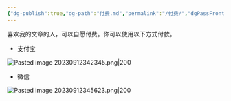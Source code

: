 ```yaml
---
{"dg-publish":true,"dg-path":"付费.md","permalink":"/付费/","dgPassFrontmatter":true,"created":"2023-09-12T14:58:12.000+08:00","updated":"2024-02-28T13:21:11.000+08:00"}
---
```


喜欢我的文章的人，可以自愿付费。你可以使用以下方式付款。

- 支付宝

![Pasted image 20230912342345.png|200](/img/user/0.Asset/resource/Pasted%20image%2020230912342345.png)

- 微信

![Pasted image 20230912345623.png|200](/img/user/0.Asset/resource/Pasted%20image%2020230912345623.png)